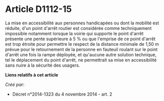 # Article D1112-15

La mise en accessibilité aux personnes handicapées ou dont la mobilité est réduite, d'un point d'arrêt routier est considérée
comme techniquement impossible notamment lorsque la voirie qui supporte le point d'arrêt présente une pente supérieure à 5 %
ou que l'emprise de ce point d'arrêt est trop étroite pour permettre le respect de la distance minimale de 1,50 m prévue pour
le retournement de la personne en fauteuil roulant sur le point d'arrêt une fois la rampe déployée, et qu'aucune autre
solution technique, tel le déplacement du point d'arrêt, ne permettrait sa mise en accessibilité sans nuire à la sécurité des
usagers.

**Liens relatifs à cet article**

_Créé par_:

  - Décret n°2014-1323 du 4 novembre 2014 - art. 2
